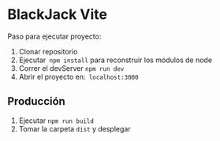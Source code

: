 # BlackJack Vite

Paso para ejecutar proyecto:

1. Clonar repositorio
2. Ejecutar``` npm install``` para reconstruir los módulos de node
3. Correr el devServer ```npm run dev ```
4. Abrir el proyecto en:``` localhost:3000```

## Producción

1. Ejecutar ```npm run build ```
2. Tomar la carpeta ```dist``` y desplegar